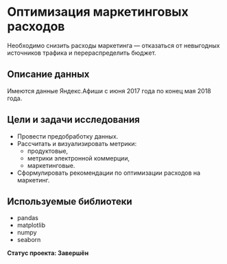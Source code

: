 # Оптимизация маркетинговых расходов

Необходимо снизить расходы маркетинга — отказаться от невыгодных источников трафика и перераспределить бюджет.

## Описание данных
Имеются данные Яндекс.Афиши с июня 2017 года по конец мая 2018 года.

## Цели и задачи исследования
- Провести предобработку данных.
- Рассчитать и визуализировать метрики:
    - продуктовые,
    - метрики электронной коммерции,
    - маркетинговые.
- Сформулировать рекомендации по оптимизации расходов на маркетинг.

## Используемые библиотеки

- pandas
- matplotlib
- numpy
- seaborn

**Статус проекта: Завершён**
